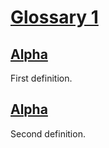 # [Glossary 1](#sha256-429925a)

## [Alpha](#sha256-d0ae6bd)

First definition.

## [Alpha](#sha256-10ab94d)

Second definition.
